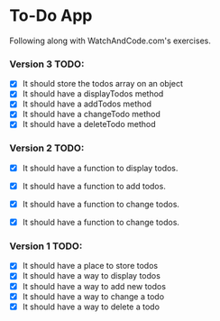 # To-Do App

Following along with WatchAndCode.com's exercises.

### Version 3 TODO:
- [x] It should store the todos array on an object
- [x] It should have a displayTodos method
- [x] It should have a addTodos method
- [x] It should have a changeTodo method
- [x] It should have a deleteTodo method

### Version 2 TODO:
- [x] It should have a function to display todos.
- [x] It should have a function to add todos.
- [x] It should have a function to change todos.
- [x] It should have a function to change todos.


### Version 1 TODO:
- [x] It should have a place to store todos
- [x] It should have a way to display todos
- [x] It should have a way to add new todos
- [x] It should have a way to change a todo
- [x] It should have a way to delete a todo
